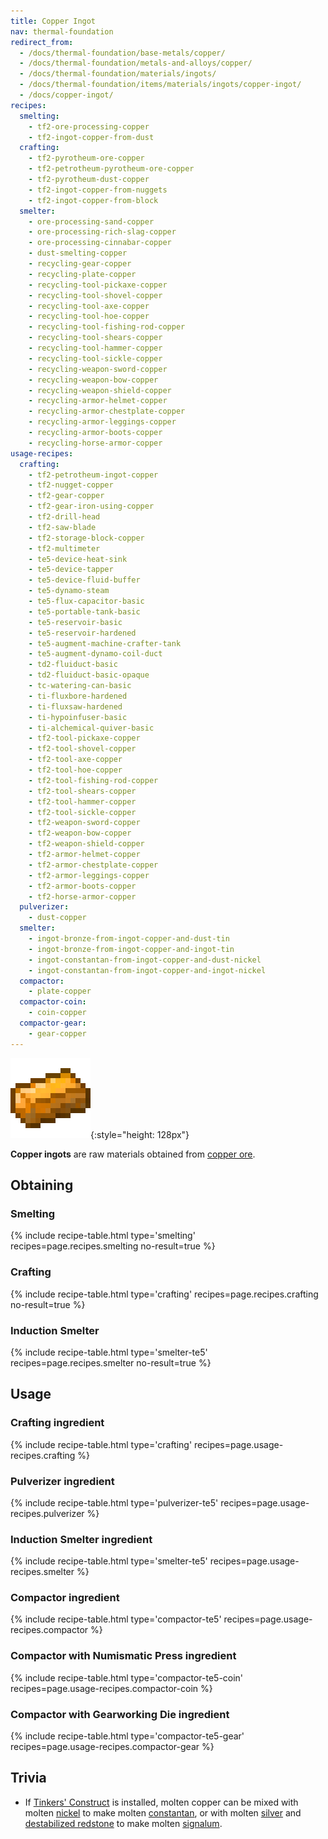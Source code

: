 ```yaml
---
title: Copper Ingot
nav: thermal-foundation
redirect_from:
  - /docs/thermal-foundation/base-metals/copper/
  - /docs/thermal-foundation/metals-and-alloys/copper/
  - /docs/thermal-foundation/materials/ingots/
  - /docs/thermal-foundation/items/materials/ingots/copper-ingot/
  - /docs/copper-ingot/
recipes:
  smelting:
    - tf2-ore-processing-copper
    - tf2-ingot-copper-from-dust
  crafting:
    - tf2-pyrotheum-ore-copper
    - tf2-petrotheum-pyrotheum-ore-copper
    - tf2-pyrotheum-dust-copper
    - tf2-ingot-copper-from-nuggets
    - tf2-ingot-copper-from-block
  smelter:
    - ore-processing-sand-copper
    - ore-processing-rich-slag-copper
    - ore-processing-cinnabar-copper
    - dust-smelting-copper
    - recycling-gear-copper
    - recycling-plate-copper
    - recycling-tool-pickaxe-copper
    - recycling-tool-shovel-copper
    - recycling-tool-axe-copper
    - recycling-tool-hoe-copper
    - recycling-tool-fishing-rod-copper
    - recycling-tool-shears-copper
    - recycling-tool-hammer-copper
    - recycling-tool-sickle-copper
    - recycling-weapon-sword-copper
    - recycling-weapon-bow-copper
    - recycling-weapon-shield-copper
    - recycling-armor-helmet-copper
    - recycling-armor-chestplate-copper
    - recycling-armor-leggings-copper
    - recycling-armor-boots-copper
    - recycling-horse-armor-copper
usage-recipes:
  crafting:
    - tf2-petrotheum-ingot-copper
    - tf2-nugget-copper
    - tf2-gear-copper
    - tf2-gear-iron-using-copper
    - tf2-drill-head
    - tf2-saw-blade
    - tf2-storage-block-copper
    - tf2-multimeter
    - te5-device-heat-sink
    - te5-device-tapper
    - te5-device-fluid-buffer
    - te5-dynamo-steam
    - te5-flux-capacitor-basic
    - te5-portable-tank-basic
    - te5-reservoir-basic
    - te5-reservoir-hardened
    - te5-augment-machine-crafter-tank
    - te5-augment-dynamo-coil-duct
    - td2-fluiduct-basic
    - td2-fluiduct-basic-opaque
    - tc-watering-can-basic
    - ti-fluxbore-hardened
    - ti-fluxsaw-hardened
    - ti-hypoinfuser-basic
    - ti-alchemical-quiver-basic
    - tf2-tool-pickaxe-copper
    - tf2-tool-shovel-copper
    - tf2-tool-axe-copper
    - tf2-tool-hoe-copper
    - tf2-tool-fishing-rod-copper
    - tf2-tool-shears-copper
    - tf2-tool-hammer-copper
    - tf2-tool-sickle-copper
    - tf2-weapon-sword-copper
    - tf2-weapon-bow-copper
    - tf2-weapon-shield-copper
    - tf2-armor-helmet-copper
    - tf2-armor-chestplate-copper
    - tf2-armor-leggings-copper
    - tf2-armor-boots-copper
    - tf2-horse-armor-copper
  pulverizer:
    - dust-copper
  smelter:
    - ingot-bronze-from-ingot-copper-and-dust-tin
    - ingot-bronze-from-ingot-copper-and-ingot-tin
    - ingot-constantan-from-ingot-copper-and-dust-nickel
    - ingot-constantan-from-ingot-copper-and-ingot-nickel
  compactor:
    - plate-copper
  compactor-coin:
    - coin-copper
  compactor-gear:
    - gear-copper
---
```


![Copper ingot](/assets/images/thermal-foundation/ingot-copper.png){:style="height: 128px"}


**Copper ingots** are raw materials obtained from [copper
ore](/docs/thermal-foundation/copper-ore/).


Obtaining
---------

### Smelting
{% include recipe-table.html type='smelting' recipes=page.recipes.smelting no-result=true %}

### Crafting
{% include recipe-table.html type='crafting' recipes=page.recipes.crafting no-result=true %}

### Induction Smelter
{% include recipe-table.html type='smelter-te5' recipes=page.recipes.smelter no-result=true %}


Usage
-----

### Crafting ingredient
{% include recipe-table.html type='crafting' recipes=page.usage-recipes.crafting %}

### Pulverizer ingredient
{% include recipe-table.html type='pulverizer-te5' recipes=page.usage-recipes.pulverizer %}

### Induction Smelter ingredient
{% include recipe-table.html type='smelter-te5' recipes=page.usage-recipes.smelter %}

### Compactor ingredient
{% include recipe-table.html type='compactor-te5' recipes=page.usage-recipes.compactor %}

### Compactor with Numismatic Press ingredient
{% include recipe-table.html type='compactor-te5-coin' recipes=page.usage-recipes.compactor-coin %}

### Compactor with Gearworking Die ingredient
{% include recipe-table.html type='compactor-te5-gear' recipes=page.usage-recipes.compactor-gear %}


Trivia
------

* If [Tinkers'
  Construct](https://minecraft.curseforge.com/projects/tinkers-construct) is
  installed, molten copper can be mixed with molten
  [nickel](/docs/thermal-foundation/nickel-ingot/) to make molten
  [constantan](/docs/thermal-foundation/constantan-ingot/), or with molten
  [silver](/docs/thermal-foundation/silver-ingot/) and [destabilized
  redstone](/docs/thermal-foundation/destabilized-redstone/) to make molten
  [signalum](/docs/thermal-foundation/signalum-ingot/).
